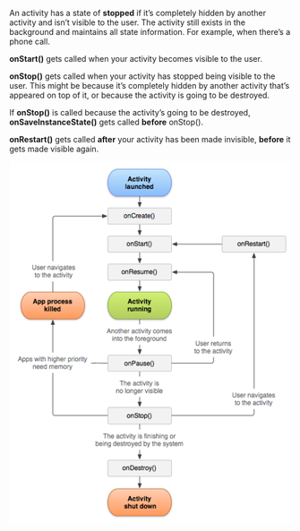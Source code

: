 An activity has a state of **stopped** if it’s completely hidden by another activity and isn’t visible to the user. The activity still exists in the background and maintains all state information. For example, when there’s a phone call. 

**onStart()** gets called when your activity becomes visible to the user.

**onStop()** gets called when your activity has stopped being visible to the user. This might be because it’s completely hidden by another activity that’s appeared on top of it, or because the activity is going to be destroyed. 

If **onStop()** is called because the activity’s going to be destroyed, **onSaveInstanceState()** gets called **before** onStop(). 

**onRestart()** gets called **after** your activity has been made invisible, **before** it gets made visible again.


![](.guides/img/14.png)